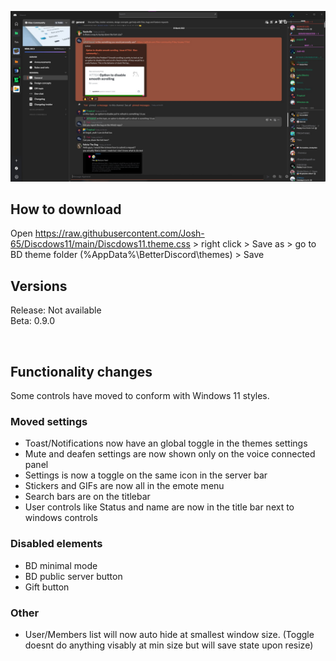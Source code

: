 ![image](https://github.com/Josh-65/Discdows11/blob/main/assets/preview.jpg?raw=true)

## How to download
Open https://raw.githubusercontent.com/Josh-65/Discdows11/main/Discdows11.theme.css > right click > Save as > go to BD theme folder (%AppData%\BetterDiscord\themes) > Save


## Versions
Release: Not available <br>
Beta: 0.9.0

<br>

## Functionality changes
Some controls have moved to conform with Windows 11 styles.


### Moved settings
- Toast/Notifications now have an global toggle in the themes settings
- Mute and deafen settings are now shown only on the voice connected panel
- Settings is now a toggle on the same icon in the server bar
- Stickers and GIFs are now all in the emote menu
- Search bars are on the titlebar
- User controls like Status and name are now in the title bar next to windows controls


### Disabled elements
- BD minimal mode
- BD public server button
- Gift button


### Other
- User/Members list will now auto hide at smallest window size. (Toggle doesnt do anything visably at min size but will save state upon resize)